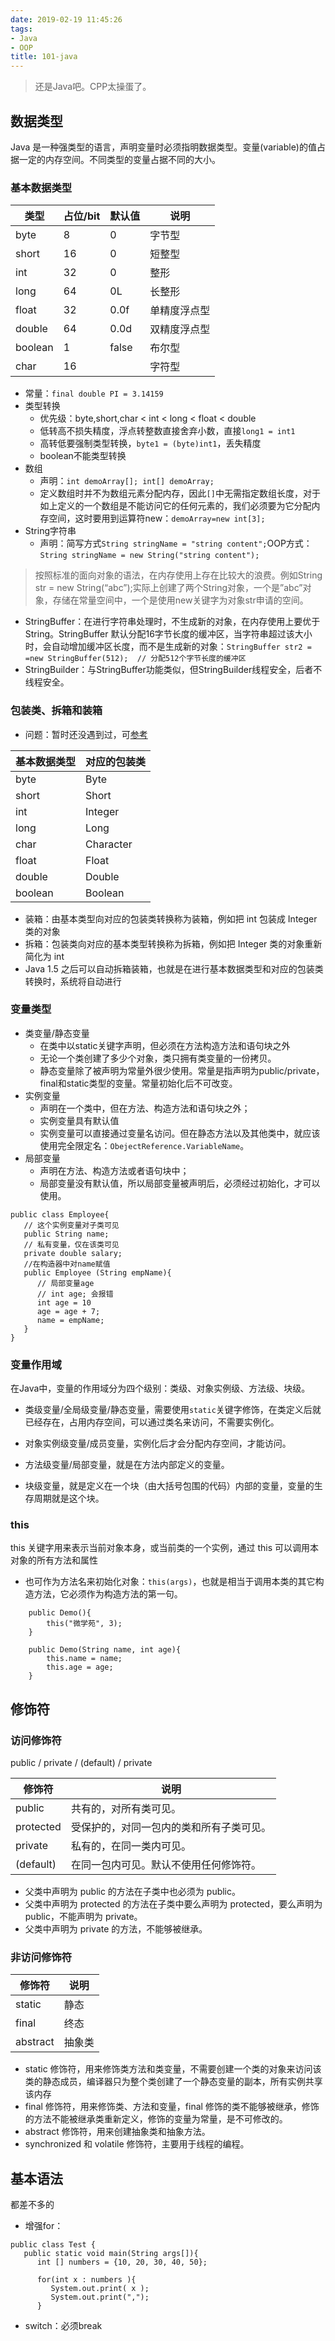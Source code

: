 ```yaml
---
date: 2019-02-19 11:45:26
tags:
- Java
- OOP
title: 101-java
---
```


> 还是Java吧。CPP太操蛋了。

<!-- more -->

## 数据类型

Java 是一种强类型的语言，声明变量时必须指明数据类型。变量(variable)的值占据一定的内存空间。不同类型的变量占据不同的大小。

### 基本数据类型

| 类型    | 占位/bit | 默认值 | 说明         |
| ------- | -------- | ------ | ------------ |
| byte    | 8        | 0      | 字节型       |
| short   | 16       | 0      | 短整型       |
| int     | 32       | 0      | 整形         |
| long    | 64       | 0L     | 长整形       |
| float   | 32       | 0.0f   | 单精度浮点型 |
| double  | 64       | 0.0d   | 双精度浮点型 |
| boolean | 1        | false  | 布尔型       |
| char    | 16       |        | 字符型       |

* 常量：`final double PI = 3.14159`
* 类型转换
  * 优先级：byte,short,char < int < long < float < double
  * 低转高不损失精度，浮点转整数直接舍弃小数，直接`long1 = int1`
  * 高转低要强制类型转换，`byte1 = (byte)int1`，丢失精度
  * boolean不能类型转换
* 数组
  * 声明：`int demoArray[]; int[] demoArray;`
  * 定义数组时并不为数组元素分配内存，因此`[]`中无需指定数组长度，对于如上定义的一个数组是不能访问它的任何元素的，我们必须要为它分配内存空间，这时要用到运算符new：`demoArray=new int[3];`
* String字符串
  * 声明：简写方式`String stringName = "string content";`OOP方式：`String stringName = new String("string content");`

> 按照标准的面向对象的语法，在内存使用上存在比较大的浪费。例如String str = new String(“abc”);实际上创建了两个String对象，一个是”abc”对象，存储在常量空间中，一个是使用new关键字为对象str申请的空间。

  * StringBuffer：在进行字符串处理时，不生成新的对象，在内存使用上要优于String。StringBuffer 默认分配16字节长度的缓冲区，当字符串超过该大小时，会自动增加缓冲区长度，而不是生成新的对象：`StringBuffer str2 = =new StringBuffer(512);  // 分配512个字节长度的缓冲区`
  * StringBuilder：与StringBuffer功能类似，但StringBuilder线程安全，后者不线程安全。

### 包装类、拆箱和装箱

* 问题：暂时还没遇到过，可[参考](http://www.weixueyuan.net/view/5990.html)

| 基本数据类型 | 对应的包装类 |
| ------------ | ------------ |
| byte         | Byte         |
| short        | Short        |
| int          | Integer      |
| long         | Long         |
| char         | Character    |
| float        | Float        |
| double       | Double       |
| boolean      | Boolean      |

* 装箱：由基本类型向对应的包装类转换称为装箱，例如把 int 包装成 Integer 类的对象
* 拆箱：包装类向对应的基本类型转换称为拆箱，例如把 Integer 类的对象重新简化为 int
* Java 1.5 之后可以自动拆箱装箱，也就是在进行基本数据类型和对应的包装类转换时，系统将自动进行

### 变量类型

* 类变量/静态变量
  * 在类中以static关键字声明，但必须在方法构造方法和语句块之外
  * 无论一个类创建了多少个对象，类只拥有类变量的一份拷贝。
  * 静态变量除了被声明为常量外很少使用。常量是指声明为public/private，final和static类型的变量。常量初始化后不可改变。
* 实例变量
  * 声明在一个类中，但在方法、构造方法和语句块之外；
  * 实例变量具有默认值
  * 实例变量可以直接通过变量名访问。但在静态方法以及其他类中，就应该使用完全限定名：`ObejectReference.VariableName`。
* 局部变量
  * 声明在方法、构造方法或者语句块中；
  * 局部变量没有默认值，所以局部变量被声明后，必须经过初始化，才可以使用。

````
public class Employee{
   // 这个实例变量对子类可见
   public String name;
   // 私有变量，仅在该类可见
   private double salary;
   //在构造器中对name赋值
   public Employee (String empName){
      // 局部变量age
      // int age; 会报错
      int age = 10
      age = age + 7;
      name = empName;
   }
}
````

### 变量作用域

在Java中，变量的作用域分为四个级别：类级、对象实例级、方法级、块级。

* 类级变量/全局级变量/静态变量，需要使用`static`关键字修饰，在类定义后就已经存在，占用内存空间，可以通过类名来访问，不需要实例化。

* 对象实例级变量/成员变量，实例化后才会分配内存空间，才能访问。

* 方法级变量/局部变量，就是在方法内部定义的变量。

* 块级变量，就是定义在一个块（由大括号包围的代码）内部的变量，变量的生存周期就是这个块。

### this

this 关键字用来表示当前对象本身，或当前类的一个实例，通过 this 可以调用本对象的所有方法和属性

* 也可作为方法名来初始化对象：`this(args)`，也就是相当于调用本类的其它构造方法，它必须作为构造方法的第一句。

````
    public Demo(){
        this("微学苑", 3);
    }
  
    public Demo(String name, int age){
        this.name = name;
        this.age = age;
    }
````

## 修饰符

### 访问修饰符

public / private / (default) / private

| 修饰符    | 说明                                     |
| --------- | ---------------------------------------- |
| public    | 共有的，对所有类可见。                   |
| protected | 受保护的，对同一包内的类和所有子类可见。 |
| private   | 私有的，在同一类内可见。                 |
| (default) | 在同一包内可见。默认不使用任何修饰符。   |

* 父类中声明为 public 的方法在子类中也必须为 public。
* 父类中声明为 protected 的方法在子类中要么声明为 protected，要么声明为 public，不能声明为 private。
* 父类中声明为 private 的方法，不能够被继承。

### 非访问修饰符

| 修饰符   | 说明   |
| -------- | ------ |
| static   | 静态   |
| final    | 终态   |
| abstract | 抽象类 |

  * static 修饰符，用来修饰类方法和类变量，不需要创建一个类的对象来访问该类的静态成员，编译器只为整个类创建了一个静态变量的副本，所有实例共享该内存
  * final 修饰符，用来修饰类、方法和变量，final 修饰的类不能够被继承，修饰的方法不能被继承类重新定义，修饰的变量为常量，是不可修改的。
  * abstract 修饰符，用来创建抽象类和抽象方法。
  * synchronized 和 volatile 修饰符，主要用于线程的编程。


## 基本语法

都差不多的

* 增强for：

````
public class Test {
   public static void main(String args[]){
      int [] numbers = {10, 20, 30, 40, 50};
 
      for(int x : numbers ){
         System.out.print( x );
         System.out.print(",");
      }
````

* switch：必须break